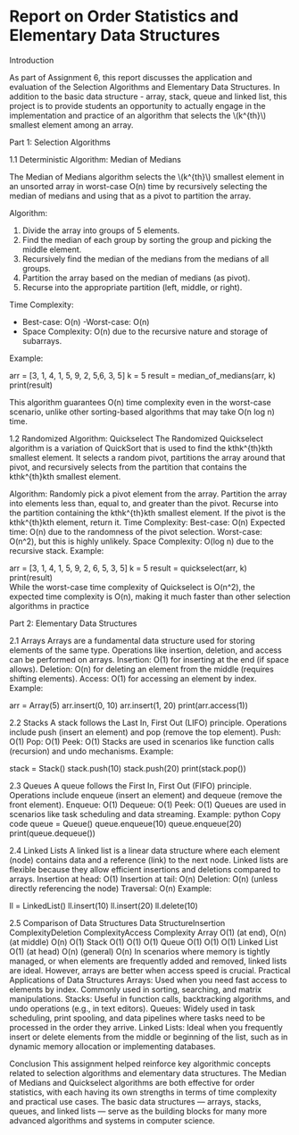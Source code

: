 # Report on Order Statistics and Elementary Data Structures

Introduction

As part of Assignment 6, this report discusses the application and evaluation of the Selection Algorithms and Elementary Data Structures. In addition to the basic data structure - array, stack, queue and linked list, this project is to provide students an opportunity to actually engage in the implementation and practice of an algorithm that selects the \\(k^{th}\\) smallest element among an array.

 Part 1: Selection Algorithms

1.1 Deterministic Algorithm: Median of Medians

The Median of Medians algorithm selects the \\(k^{th}\\) smallest element in an unsorted array in worst-case O(n) time by recursively selecting the median of medians and using that as a pivot to partition the array.

Algorithm:
1. Divide the array into groups of 5 elements.
2. Find the median of each group by sorting the group and picking the middle element.
3. Recursively find the median of the medians from the medians of all groups.
4. Partition the array based on the median of medians (as pivot).
5. Recurse into the appropriate partition (left, middle, or right).

Time Complexity:
- Best-case: O(n)
-Worst-case: O(n)
- Space Complexity: O(n) due to the recursive nature and storage of subarrays.

Example:

arr = [3, 1, 4, 1, 5, 9, 2, 5,6, 3, 5]
k = 5
result = median_of_medians(arr, k)
print(result)

This algorithm guarantees O(n) time complexity even in the worst-case scenario, unlike other sorting-based algorithms that may take O(n log n) time.

1.2 Randomized Algorithm: Quickselect
The Randomized Quickselect algorithm is a variation of QuickSort that is used to find the kthk^{th}kth smallest element. It selects a random pivot, partitions the array around that pivot, and recursively selects from the partition that contains the kthk^{th}kth smallest element.

Algorithm:
Randomly pick a pivot element from the array.
Partition the array into elements less than, equal to, and greater than the pivot.
Recurse into the partition containing the kthk^{th}kth smallest element.
If the pivot is the kthk^{th}kth element, return it.
Time Complexity:
Best-case: O(n)
Expected time: O(n) due to the randomness of the pivot selection.
Worst-case: O(n^2), but this is highly unlikely.
Space Complexity: O(log n) due to the recursive stack.
Example:

arr = [3, 1, 4, 1, 5, 9, 2, 6, 5, 3, 5]
k = 5
result = quickselect(arr, k)
print(result)  
While the worst-case time complexity of Quickselect is O(n^2), the expected time complexity is O(n), making it much faster than other selection algorithms in practice

Part 2: Elementary Data Structures

2.1 Arrays
Arrays are a fundamental data structure used for storing elements of the same type. Operations like insertion, deletion, and access can be performed on arrays.
Insertion: O(1) for inserting at the end (if space allows).
Deletion: O(n) for deleting an element from the middle (requires shifting elements).
Access: O(1) for accessing an element by index.
Example:

arr = Array(5)
arr.insert(0, 10)
arr.insert(1, 20)
print(arr.access(1))  

2.2 Stacks
A stack follows the Last In, First Out (LIFO) principle. Operations include push (insert an element) and pop (remove the top element).
Push: O(1)
Pop: O(1)
Peek: O(1)
Stacks are used in scenarios like function calls (recursion) and undo mechanisms.
Example:

stack = Stack()
stack.push(10)
stack.push(20)
print(stack.pop())  

2.3 Queues
A queue follows the First In, First Out (FIFO) principle. Operations include enqueue (insert an element) and dequeue (remove the front element).
Enqueue: O(1)
Dequeue: O(1)
Peek: O(1)
Queues are used in scenarios like task scheduling and data streaming.
Example:
python
Copy code
queue = Queue()
queue.enqueue(10)
queue.enqueue(20)
print(queue.dequeue())  

2.4 Linked Lists
A linked list is a linear data structure where each element (node) contains data and a reference (link) to the next node. Linked lists are flexible because they allow efficient insertions and deletions compared to arrays.
Insertion at head: O(1)
Insertion at tail: O(n)
Deletion: O(n) (unless directly referencing the node)
Traversal: O(n)
Example:

ll = LinkedList()
ll.insert(10)
ll.insert(20)
ll.delete(10)

2.5 Comparison of Data Structures
Data StructureInsertion ComplexityDeletion ComplexityAccess Complexity
Array	O(1) (at end), O(n) (at middle)	O(n)	O(1)
Stack	O(1)	O(1)	O(1)
Queue	O(1)	O(1)	O(1)
Linked List	O(1) (at head)	O(n) (general)	O(n)
In scenarios where memory is tightly managed, or when elements are frequently added and removed, linked lists are ideal. However, arrays are better when access speed is crucial.
Practical Applications of Data Structures
Arrays: Used when you need fast access to elements by index. Commonly used in sorting, searching, and matrix manipulations.
Stacks: Useful in function calls, backtracking algorithms, and undo operations (e.g., in text editors).
Queues: Widely used in task scheduling, print spooling, and data pipelines where tasks need to be processed in the order they arrive.
Linked Lists: Ideal when you frequently insert or delete elements from the middle or beginning of the list, such as in dynamic memory allocation or implementing databases.

Conclusion
This assignment helped reinforce key algorithmic concepts related to selection algorithms and elementary data structures. The Median of Medians and Quickselect algorithms are both effective for order statistics, with each having its own strengths in terms of time complexity and practical use cases. The basic data structures — arrays, stacks, queues, and linked lists — serve as the building blocks for many more advanced algorithms and systems in computer science.